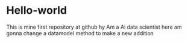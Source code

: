 # Hello-world
This is mine first repository at github
hy Am a Ai data scientist here am gonna change a datamodel method to make a new addition
